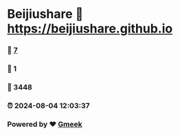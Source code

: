 # Beijiushare :link: https://beijiushare.github.io 
### :page_facing_up: [7](https://beijiushare.github.io/tag.html) 
### :speech_balloon: 1 
### :hibiscus: 3448 
### :alarm_clock: 2024-08-04 12:03:37 
### Powered by :heart: [Gmeek](https://github.com/Meekdai/Gmeek)
